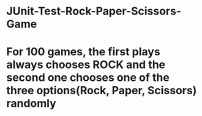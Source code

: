 # JUnit-Test-Rock-Paper-Scissors-Game
# For 100 games, the first plays always chooses ROCK and the second one chooses one of the three options(Rock, Paper, Scissors) randomly
